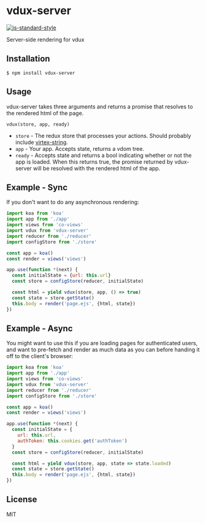 
# vdux-server

[![js-standard-style](https://img.shields.io/badge/code%20style-standard-brightgreen.svg?style=flat)](https://github.com/feross/standard)

Server-side rendering for vdux

## Installation

    $ npm install vdux-server

## Usage

vdux-server takes three arguments and returns a promise that resolves to the rendered html of the page.

  `vdux(store, app, ready)`
  * `store` - The redux store that processes your actions. Should probably include [virtex-string](https://github.com/ashaffer/virtex-string).
  * `app` - Your app. Accepts state, returns a vdom tree.
  * `ready` - Accepts state and returns a bool indicating whether or not the app is loaded. When this returns true, the promise returned by vdux-server will be resolved with the rendered html of the app.

## Example - Sync

If you don't want to do any asynchronous rendering:

```javascript
import koa from 'koa'
import app from './app'
import views from 'co-views'
import vdux from 'vdux-server'
import reducer from './reducer'
import configStore from './store'

const app = koa()
const render = views('views')

app.use(function *(next) {
  const initialState = {url: this.url}
  const store = configStore(reducer, initialState)

  const html = yield vdux(store, app, () => true)
  const state = store.getState()
  this.body = render('page.ejs', {html, state})
})
```

## Example - Async

You might want to use this if you are loading pages for authenticated users, and want to pre-fetch and render as much data as you can before handing it off to the client's browser:

```javascript
import koa from 'koa'
import app from './app'
import views from 'co-views'
import vdux from 'vdux-server'
import reducer from './reducer'
import configStore from './store'

const app = koa()
const render = views('views')

app.use(function *(next) {
  const initialState = {
    url: this.url,
    authToken: this.cookies.get('authToken')
  }
  const store = configStore(reducer, initialState)

  const html = yield vdux(store, app, state => state.loaded)
  const state = store.getState()
  this.body = render('page.ejs', {html, state})
})
```

## License

MIT
